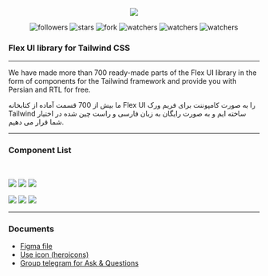 <div align="center">

![](cover.png)

![followers](https://img.shields.io/github/followers/tailwind-parsi?color=green&style=flat)
![stars](https://img.shields.io/github/stars/tailwind-parsi/flexui-components?color=gold&style=flat)
![fork](https://img.shields.io/github/forks/tailwind-parsi/flexui-components?color=purple&style=flat)
![watchers](https://img.shields.io/github/watchers/tailwind-parsi/flexui-components?color=orange&style=flat)
![watchers](https://img.shields.io/github/languages/count/tailwind-parsi/flexui-components?color=blue&style=flat)
![watchers](https://img.shields.io/github/languages/top/tailwind-parsi/flexui-components?color=blue&style=flat)




</div>


### Flex UI library for Tailwind CSS

---

We have made more than 700 ready-made parts of the Flex UI library in the form of components for the Tailwind framework and provide you with Persian and RTL for free.

ما بیش از 700 قسمت آماده از کتابخانه Flex UI را به صورت کامپوننت برای فریم ورک Tailwind ساخته ایم و به صورت رایگان به زبان فارسی و راست چین شده در اختیار شما قرار می دهیم.

---

### Component List

<br>

 ![](https://img.shields.io/badge/Navigations-orange?color=06B6D4&style=flat&logo=TailwindCss&logoColor=white)
  [![](https://img.shields.io/github/directory-file-count/tailwind-parsi/flexui-components/html-css/src/navigations?color=E34F26&style=flat&label=HTML5&logo=HTML5&logoColor=white)](https://github.com/tailwind-parsi/flexui-components/tree/main/html-css/src/navigations)
  [![](https://img.shields.io/github/directory-file-count/tailwind-parsi/flexui-components/react/src/components/navigations?color=61DAFB&style=flat&label=React&logo=React&logoColor=white)](https://github.com/tailwind-parsi/flexui-components/tree/main/react/src/components/navigations)

 ![](https://img.shields.io/badge/Hero&nbsp;Sections-orange?color=06B6D4&style=flat&logo=TailwindCss&logoColor=white)
  [![](https://img.shields.io/github/directory-file-count/tailwind-parsi/flexui-components/html-css/src/hero-sections?color=E34F26&style=flat&label=HTML5&logo=HTML5&logoColor=white)](https://github.com/tailwind-parsi/flexui-components/tree/main/html-css/src/hero-sections)
  [![](https://img.shields.io/github/directory-file-count/tailwind-parsi/flexui-components/react/src/components/hero-sections?color=61DAFB&style=flat&label=React&logo=React&logoColor=white)](https://github.com/tailwind-parsi/flexui-components/tree/main/react/src/components/hero-sections)

---

### Documents

- [Figma file](https://www.figma.com/file/y5DNSap2srUYF0jsYcWlWe/Flex-UI-library-for-Tailwind-CSS-(Community))
- [Use icon (heroicons)](https://heroicons.com/)
- [Group telegram for Ask & Questions](https://t.me/easymicroservice/856)
